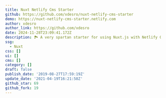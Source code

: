 ```yaml
---
title: Nuxt Netlify Cms Starter
github: https://github.com/xdesro/nuxt-netlify-cms-starter
demo: https://nuxt-netlify-cms-starter.netlify.com
author: xdesro
author_link: https://github.com/xdesro
date: 2024-11-28T23:09:41.172Z
description: 🏞 A very spartan starter for using Nuxt.js with Netlify CMS.
ssg:
  - Nuxt
css: []
ui: []
cms: []
category: []
draft: false
publish_date: '2019-08-27T17:59:19Z'
update_date: '2021-04-19T16:21:58Z'
github_star: 69
github_fork: 19
---
```

